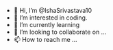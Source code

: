 - 👋 Hi, I’m @IshaSrivastava10
- 👀 I’m interested in coding.
- 🌱 I’m currently learning 
- 💞️ I’m looking to collaborate on ...
- 📫 How to reach me ...

<!---
IshaSrivastava10/IshaSrivastava10 is a ✨ special ✨ repository because its `README.md` (this file) appears on your GitHub profile.
You can click the Preview link to take a look at your changes.
--->
